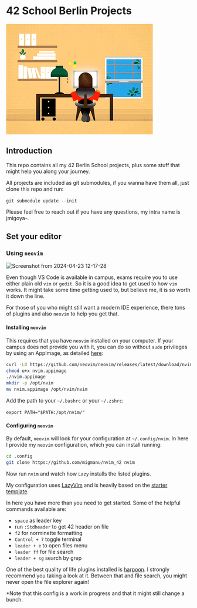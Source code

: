 # 42 School Berlin Projects
![](https://github.com/migmanu/42_docs/blob/main/42_docs_header.gif)
## Introduction

This repo contains all my 42 Berlin School projects, plus some stuff that might help you along your journey.

All projects are included as git submodules, if you wanna have them all, just clone this repo and run:

`git submodule update --init`

Please feel free to reach out if you have any questions, my intra name is jmigoya-.

## Set your editor


### Using `neovim`
![Screenshot from 2024-04-23 12-17-28](https://github.com/migmanu/42_docs/assets/52668755/b717e048-5377-433e-801e-5b69c71fabee)

Even though VS Code is available in campus, exams require you to use either plain old `vim` or `gedit`. So it is a good idea to get used to how `vim` works. It might take some time getting used to, but believe me, it is so worth it down the line.

For those of you who might still want a modern IDE experience, there tons of plugins and also `neovim` to help you get that.

#### Installing `neovim`

This requires that you have `neovim` installed on your computer. If your campus does not provide you with it, you can do so without `sudo` privileges by using an AppImage, as detailed [here](https://github.com/neovim/neovim/blob/master/INSTALL.md):

```bash
curl -LO https://github.com/neovim/neovim/releases/latest/download/nvim.appimage
chmod u+x nvim.appimage
./nvim.appimage
mkdir -p /opt/nvim
mv nvim.appimage /opt/nvim/nvim
```

Add the path to your `~/.bashrc` or your `~/.zshrc`:

`export PATH="$PATH:/opt/nvim/"`

#### Configuring `neovim`

By default, `neovim` will look for your configuration at `~/.config/nvim`.
 In here I provide my `neovim` configuration, which you can install running:

```bash
cd .config
git clone https://github.com/migmanu/nvim_42 nvim
```
Now run `nvim` and watch how `Lazy` installs the listed plugins.

My configuration uses [LazyVim](https://github.com/LazyVim/LazyVim) and is heavily based on the [starter template](http://www.lazyvim.org/installation).

In here you have more than you need to get started. Some of the helpful commands available are:

- `space` as leader key
- run `:Stdheader` to get 42 header on file
- `f2` for norminette formatting
- `Control + 7` toggle terminal
- `leader + e` to open files menu
- `leader ff` for file search
- `leader + sg` search by grep

One of the best quality of life plugins installed is [harpoon](https://github.com/ThePrimeagen/harpoon). I strongly recommend you taking a look at it. Between that and file search, you might never open the file explorer again!

*Note that this config is a work in progress and that it might still change a bunch.
